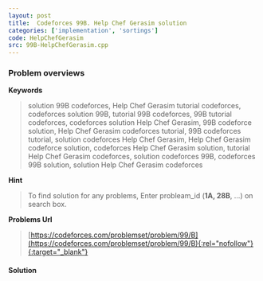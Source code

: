 ```yaml
---
layout: post
title:  Codeforces 99B. Help Chef Gerasim solution
categories: ['implementation', 'sortings']
code: HelpChefGerasim
src: 99B-HelpChefGerasim.cpp
---
```

### **Problem overviews**

**Keywords**
> solution 99B codeforces, Help Chef Gerasim tutorial codeforces, codeforces solution 99B, tutorial 99B codeforces, 99B tutorial codeforces, codeforces solution Help Chef Gerasim, 99B codeforce solution, Help Chef Gerasim codeforces tutorial, 99B codeforces tutorial, solution codeforces Help Chef Gerasim, Help Chef Gerasim codeforce solution, codeforces Help Chef Gerasim solution, tutorial Help Chef Gerasim codeforces, solution codeforces 99B, codeforces 99B solution, solution Help Chef Gerasim codeforces

**Hint**
> To find solution for any problems, Enter probleam_id (**1A, 28B**, ...) on search box. 

**Problems Url**
> [https://codeforces.com/problemset/problem/99/B](https://codeforces.com/problemset/problem/99/B){:rel="nofollow"}{:target="_blank"}

#### **Solution**



